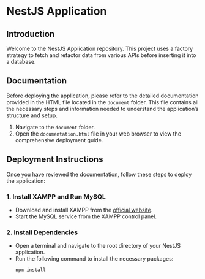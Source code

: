 # NestJS Application

## Introduction
Welcome to the NestJS Application repository. This project uses a factory strategy to fetch and refactor data from various APIs before inserting it into a database.

## Documentation
Before deploying the application, please refer to the detailed documentation provided in the HTML file located in the `document` folder. This file contains all the necessary steps and information needed to understand the application’s structure and setup.

1. Navigate to the `document` folder.
2. Open the `documentation.html` file in your web browser to view the comprehensive deployment guide.

## Deployment Instructions
Once you have reviewed the documentation, follow these steps to deploy the application:

### 1. Install XAMPP and Run MySQL
- Download and install XAMPP from the [official website](https://www.apachefriends.org/index.html).
- Start the MySQL service from the XAMPP control panel.

### 2. Install Dependencies
- Open a terminal and navigate to the root directory of your NestJS application.
- Run the following command to install the necessary packages:
  ```bash
  npm install
